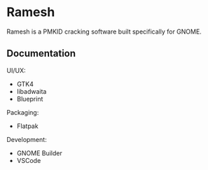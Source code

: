 # Ramesh

Ramesh is a PMKID cracking software built specifically for GNOME.

## Documentation

UI/UX:

- GTK4
- libadwaita
- Blueprint

Packaging:

- Flatpak

Development:

- GNOME Builder
- VSCode

